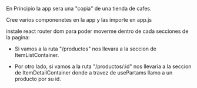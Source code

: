 En Principio la app sera una "copia" de una tienda de cafes.

Cree varios componenetes en la app y las importe en app.js

instale react router dom para poder moverme dentro de cada secciones de la pagina:

- Si vamos a la ruta "/productos" nos llevara a la seccion de ItemListContainer.

- Por otro lado, si vamos a la ruta "/productos/:id" nos llevaria a la seccion de ItemDetailContainer donde a travez de usePartams llamo a un producto por su id.
